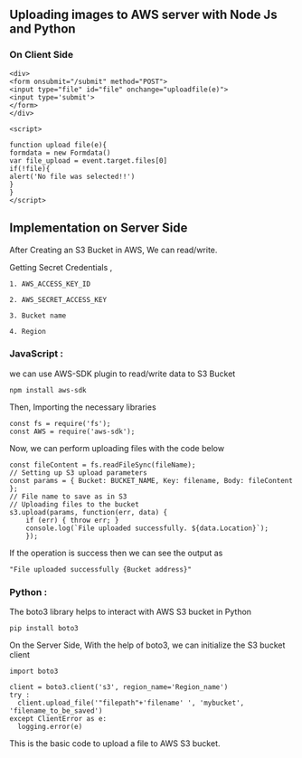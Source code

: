 
## Uploading images to AWS server with Node Js and Python

### On Client Side

```
<div>
<form onsubmit="/submit" method="POST">
<input type="file" id="file" onchange="uploadfile(e)">
<input type='submit'>
</form>
</div>

<script>

function upload file(e){
formdata = new Formdata()
var file_upload = event.target.files[0]
if(!file){
alert('No file was selected!!')
}
}
</script>
```

## Implementation on Server Side




  After Creating an S3 Bucket in AWS, We can read/write.

Getting Secret Credentials ,
```
1. AWS_ACCESS_KEY_ID

2. AWS_SECRET_ACCESS_KEY

3. Bucket name

4. Region
```

  
  ### JavaScript :

we can use AWS-SDK plugin to read/write data to S3 Bucket
```
npm install aws-sdk
``` 
Then, Importing the necessary libraries
```
const fs = require('fs'); 
const AWS = require('aws-sdk');
```
Now, we can perform uploading files with the code below
```
const fileContent = fs.readFileSync(fileName); 
// Setting up S3 upload parameters  
const params = { Bucket: BUCKET_NAME, Key: filename, Body: fileContent }; 
// File name to save as in S3 
// Uploading files to the bucket 
s3.upload(params, function(err, data) { 
	if (err) { throw err; } 
	console.log(`File uploaded successfully. ${data.Location}`); 
	});
```
If the operation is success then we can see the output as 
```
"File uploaded successfully {Bucket address}"
``` 
  ### Python :
The boto3 library helps to interact with AWS S3 bucket in Python
```
pip install boto3
```
On the Server Side, With the help of boto3, we can initialize the S3 bucket client
  ```
import boto3

client = boto3.client('s3', region_name='Region_name')
try :
	client.upload_file('"filepath"+'filename' ', 'mybucket', 'filename_to_be_saved')
except ClientError as e:
	logging.error(e)
```
This is the basic code to upload a file to AWS S3 bucket.






